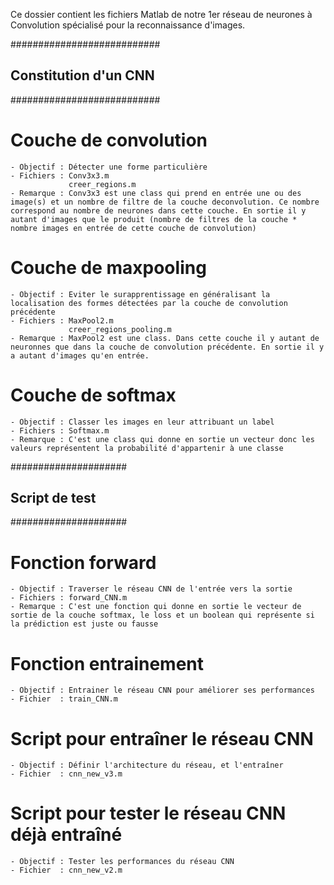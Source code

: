 Ce dossier contient les fichiers Matlab de notre 1er réseau de neurones à  Convolution spécialisé pour la reconnaissance d'images.

###########################
## Constitution d'un CNN ##
###########################
# Couche de convolution
	- Objectif : Détecter une forme particulière
	- Fichiers : Conv3x3.m
		         creer_regions.m
	- Remarque : Conv3x3 est une class qui prend en entrée une ou des image(s) et un nombre de filtre de la couche deconvolution. Ce nombre correspond au nombre de neurones dans cette couche. En sortie il y autant d'images que le produit (nombre de filtres de la couche * nombre images en entrée de cette couche de convolution)

# Couche de maxpooling
	- Objectif : Eviter le surapprentissage en généralisant la localisation des formes détectées par la couche de convolution précédente
	- Fichiers : MaxPool2.m
		         creer_regions_pooling.m
	- Remarque : MaxPool2 est une class. Dans cette couche il y autant de neuronnes que dans la couche de convolution précédente. En sortie il y a autant d'images qu'en entrée.

# Couche de softmax
	- Objectif : Classer les images en leur attribuant un label
	- Fichiers : Softmax.m
	- Remarque : C'est une class qui donne en sortie un vecteur donc les valeurs représentent la probabilité d'appartenir à une classe

#####################
## Script de test  ##
#####################
# Fonction forward
	- Objectif : Traverser le réseau CNN de l'entrée vers la sortie
	- Fichiers : forward_CNN.m
	- Remarque : C'est une fonction qui donne en sortie le vecteur de sortie de la couche softmax, le loss et un boolean qui représente si la prédiction est juste ou fausse

# Fonction entrainement
	- Objectif : Entrainer le réseau CNN pour améliorer ses performances
	- Fichier  : train_CNN.m

# Script pour entraîner le réseau CNN
	- Objectif : Définir l'architecture du réseau, et l'entraîner
	- Fichier  : cnn_new_v3.m
	
# Script pour tester le réseau CNN déjà entraîné
	- Objectif : Tester les performances du réseau CNN
	- Fichier  : cnn_new_v2.m